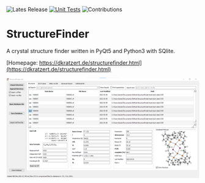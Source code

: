 ![Lates Release](https://img.shields.io/github/v/tag/dkratzert/StructureFinder?label=Latest%20Release)
[![Unit Tests](https://github.com/dkratzert/StructureFinder/actions/workflows/python-app_windows.yml/badge.svg?branch=master)](https://github.com/dkratzert/StructureFinder/actions/workflows/python-app_windows.yml)
![Contributions](https://img.shields.io/badge/contributions-welcome-blue)

# StructureFinder
A crystal structure finder written in PyQt5 and Python3 with SQlite.

[Homepage: https://dkratzert.de/structurefinder.html](https://dkratzert.de/structurefinder.html)

![Program Window](https://github.com/dkratzert/StructureFinder/blob/master/docs/strf_1.png?raw=true)
